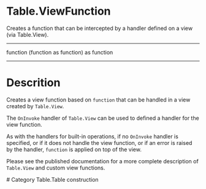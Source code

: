 ﻿# Table.ViewFunction
Creates a function that can be intercepted by a handler defined on a view (via Table.View).
***
function (function as function) as function
***
# Descrition 
<p>Creates a view function based on <code>function</code> that can be handled in a view created by <code>Table.View</code>.</p>
<p>The <code>OnInvoke</code> handler of <code>Table.View</code> can be used to defined a handler for the view function.</p>
<p>As with the handlers for built-in operations, if no <code>OnInvoke</code> handler is specified, or if it does not handle the view function, or if an error is raised by the handler, <code>function</code> is applied on top of the view.</p>
<p>Please see the published documentation for a more complete description of <code>Table.View</code> and custom view functions.</p>
# Category 
Table.Table construction
